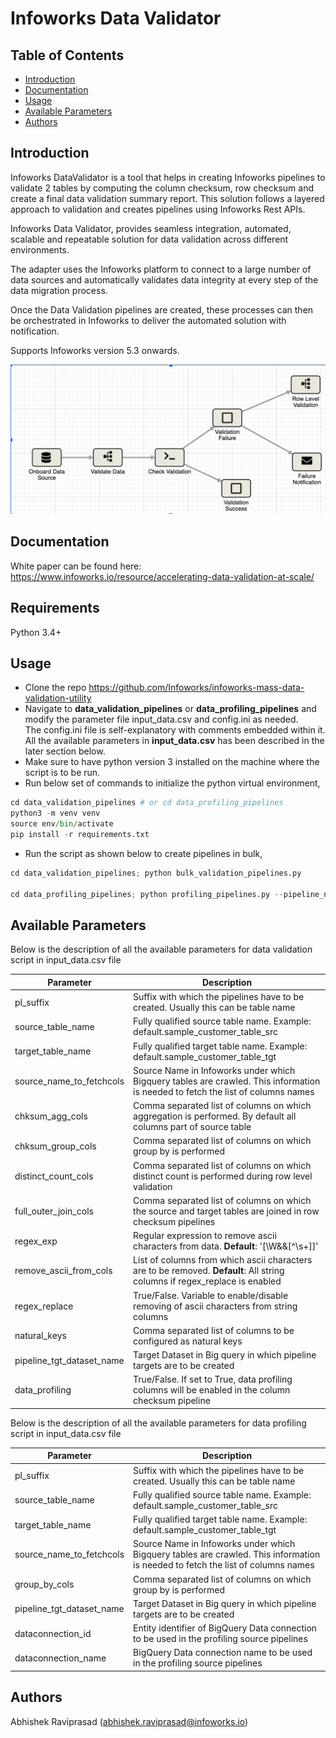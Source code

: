 # Infoworks Data Validator

## Table of Contents
- [Introduction](#introduction)
- [Documentation](#documentation)
- [Usage](#usage)
- [Available Parameters](#parameters)
- [Authors](#authors)

## Introduction
Infoworks DataValidator is a tool that helps in creating Infoworks pipelines to validate 2 tables by computing the column checksum, row checksum and create a final data validation summary report.
This solution follows a layered approach to validation and creates pipelines using Infoworks Rest APIs.

Infoworks Data Validator, provides seamless integration, automated, scalable and repeatable solution for data validation across different environments.

The adapter uses the Infoworks platform to connect to a large number of data sources and automatically validates data integrity at every step of the data migration process.

Once the Data Validation pipelines are created, these processes can then be orchestrated in Infoworks to deliver the automated solution with notification.


Supports Infoworks version 5.3 onwards.


![Data Validator Architecture](architecture.png)

## Documentation

White paper can be found here: https://www.infoworks.io/resource/accelerating-data-validation-at-scale/

## Requirements

Python 3.4+ 

## Usage

- Clone the repo https://github.com/Infoworks/infoworks-mass-data-validation-utility
- Navigate to **data_validation_pipelines** or **data_profiling_pipelines** and modify the parameter file input_data.csv and config.ini as needed.
  <br> The config.ini file is self-explanatory with comments embedded within it.
  <br> All the available parameters in **input_data.csv** has been described in the later section below.
- Make sure to have python version 3 installed on the machine where the script is to be run. 
- Run below set of commands to initialize the python virtual environment,

```python
cd data_validation_pipelines # or cd data_profiling_pipelines
python3 -m venv venv
source env/bin/activate
pip install -r requirements.txt
```

- Run the script as shown below to create pipelines in bulk,
```python
cd data_validation_pipelines; python bulk_validation_pipelines.py 

cd data_profiling_pipelines; python profiling_pipelines.py --pipeline_number prof_pipeline1/prof_pipeline2/both
```

## Available Parameters
Below is the description of all the available parameters for data validation script in input_data.csv file

| Parameter                 | Description                                                                                                                     |
|---------------------------|---------------------------------------------------------------------------------------------------------------------------------|
| pl_suffix                 | Suffix with which the pipelines have to be created. Usually this can be table name                                              |
| source_table_name         | Fully qualified source table name. Example: default.sample_customer_table_src                                                   |
| target_table_name         | Fully qualified target table name. Example: default.sample_customer_table_tgt                                                   |
| source_name_to_fetchcols  | Source Name in Infoworks under which Bigquery tables are crawled. This information is needed to fetch the list of columns names |
| chksum_agg_cols           | Comma separated list of columns on which aggregation is performed. By default all columns part of source table                  |
| chksum_group_cols         | Comma separated list of columns on which group by is performed                                                                  |
| distinct_count_cols       | Comma separated list of columns on which distinct count is performed during row level validation                                |
| full_outer_join_cols      | Comma separated list of columns on which the source and target tables are joined in row checksum pipelines                      |
| regex_exp                 | Regular expression to remove ascii characters from data. **Default**: '[\\W&&[^\\s+]]'                                          |
| remove_ascii_from_cols    | List of columns from which ascii characters are to be removed. **Default**: All string columns if regex_replace is enabled      |
| regex_replace             | True/False. Variable to enable/disable removing of ascii characters from string columns                                         |
| natural_keys              | Comma separated list of columns to be configured as natural keys                                                                |
| pipeline_tgt_dataset_name | Target Dataset in Big query in which pipeline targets are to be created                                                         |
| data_profiling            | True/False. If set to True, data profiling columns will be enabled in  the column checksum pipeline                             |

Below is the description of all the available parameters for data profiling script in input_data.csv file

| Parameter                 | Description                                                                                                                     |
|---------------------------|---------------------------------------------------------------------------------------------------------------------------------|
| pl_suffix                 | Suffix with which the pipelines have to be created. Usually this can be table name                                              |
| source_table_name         | Fully qualified source table name. Example: default.sample_customer_table_src                                                   |
| target_table_name         | Fully qualified target table name. Example: default.sample_customer_table_tgt                                                   |
| source_name_to_fetchcols  | Source Name in Infoworks under which Bigquery tables are crawled. This information is needed to fetch the list of columns names |
| group_by_cols             | Comma separated list of columns on which group by is performed                                                                  |
| pipeline_tgt_dataset_name | Target Dataset in Big query in which pipeline targets are to be created                                                         |
| dataconnection_id         | Entity identifier of BigQuery Data connection to be used in the profiling source pipelines                                      |
| dataconnection_name       | BigQuery Data connection name to be used in the profiling source pipelines                                                      |

## Authors

Abhishek Raviprasad (abhishek.raviprasad@infoworks.io)
